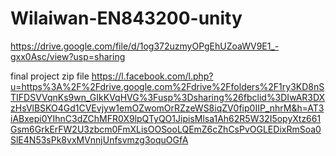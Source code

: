 # Wilaiwan-EN843200-unity
https://drive.google.com/file/d/1og372uzmyOPgEhUZoaWV9E1_-gxx0Asc/view?usp=sharing


final project zip file
https://l.facebook.com/l.php?u=https%3A%2F%2Fdrive.google.com%2Fdrive%2Ffolders%2F1ry3KD8nSTIFDSVVqnKs9wn_GIkKVqHVG%3Fusp%3Dsharing%26fbclid%3DIwAR3DXzHsVlBSKO4Gd1CVEvjyw1emOZwomOrRZzeWS8iqZV0fip0IIP_nhrM&h=AT3iABxepi0YIhnC3dZChMFR0X9lpQTyQO1JipisMlsa1Ah62R5W32I5opyXtz661Gsm6GrkErFW2U3zbcm0FmXLisOOSooLQEmZ6cZhCsPvOGLEDixRmSoa0SlE4N53sPk8vxMVnnjUnfsvmzg3oquOGfA
